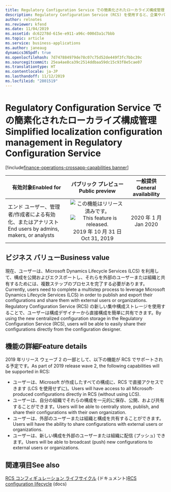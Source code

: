 ```yaml
---
title: Regulatory Configuration Service での簡素化されたローカライズ構成管理
description: Regulatory Configuration Service (RCS) を使用すると、企業やパワー ユーザーは、法的要件の変更によって頻繁に影響を受ける規制レポート、請求書、支払方法、および税規則を構成できます。 これらの構成は、複数のアプリケーションで共有して再利用できます。 これらの構成の保存、処理、および共有を簡素化するために、RCS では新しいタイプのグローバル リポジトリがサポートされます。これを使用して、ユーザーは自分の構成を直接 RCS で一元的に格納および管理できます。
author: relnotes
ms.reviewer: kfend
ms.date: 11/04/2019
ms.assetid: dc62278d-615e-e911-a96c-000d3a1c7bbb
ms.topic: article
ms.service: business-applications
ms.author: janeaug
dynamics365pdf: true
ms.openlocfilehash: 7d747884979de78c07c75d52de449f3fc7bbc39c
ms.sourcegitcommit: 25ea4ae8ca39c2514ddbaa59dc15c93f8e5cae07
ms.translationtype: HT
ms.contentlocale: ja-JP
ms.lasthandoff: 11/12/2019
ms.locfileid: "2801519"
---
```

# <a name="simplified-localization-configuration-management-in-regulatory-configuration-service"></a><span data-ttu-id="967eb-105">Regulatory Configuration Service での簡素化されたローカライズ構成管理</span><span class="sxs-lookup"><span data-stu-id="967eb-105">Simplified localization configuration management in Regulatory Configuration Service</span></span>
[!include[finance-operations-crossapp-capabilities banner](../includes/finance-operations-crossapp-capabilities.md)]

| <span data-ttu-id="967eb-106">有効対象</span><span class="sxs-lookup"><span data-stu-id="967eb-106">Enabled for</span></span>    |  <span data-ttu-id="967eb-107">パブリック プレビュー</span><span class="sxs-lookup"><span data-stu-id="967eb-107">Public preview</span></span> | <span data-ttu-id="967eb-108">一般提供</span><span class="sxs-lookup"><span data-stu-id="967eb-108">General availability</span></span> | 
| ---------- | :----------: |:----------: |
|<span data-ttu-id="967eb-109">エンド ユーザー、管理者/作成者による有効化、またはアナリスト</span><span class="sxs-lookup"><span data-stu-id="967eb-109">End users by admins, makers, or analysts</span></span>|<span data-ttu-id="967eb-110">![この機能はリリース済みです。](/dynamics365-release-plan/media/green-checkmark.png "この機能はリリース済みです。")</span><span class="sxs-lookup"><span data-stu-id="967eb-110">![This feature is released.](/dynamics365-release-plan/media/green-checkmark.png "This feature is released.")</span></span> <span data-ttu-id="967eb-111">2019 年 10 月 31 日</span><span class="sxs-lookup"><span data-stu-id="967eb-111">Oct 31, 2019</span></span>| <span data-ttu-id="967eb-112">2020 年 1 月</span><span class="sxs-lookup"><span data-stu-id="967eb-112">Jan 2020</span></span>|


## <a name="business-value"></a><span data-ttu-id="967eb-113">ビジネス バリュー</span><span class="sxs-lookup"><span data-stu-id="967eb-113">Business value</span></span>
<!-- bv start -->
<span data-ttu-id="967eb-114">現在、ユーザーは、Microsoft Dynamics Lifecycle Services (LCS) を利用して、構成を公開およびエクスポートし、それらを外部のユーザーまたは組織と共有するためには、複数ステップのプロセスを完了する必要があります。</span><span class="sxs-lookup"><span data-stu-id="967eb-114">Currently, users need to complete a multistep process to leverage Microsoft Dynamics Lifecycle Services (LCS) in order to publish and export their configurations and share them with external users or organizations.</span></span> <span data-ttu-id="967eb-115">Regulatory Configuration Service (RCS) の新しい集中構成ストレージを使用することで、ユーザーは構成デザイナーから直接構成を簡単に共有できます。</span><span class="sxs-lookup"><span data-stu-id="967eb-115">By using the new centralized configuration storage in the Regulatory Configuration Service (RCS), users will be able to easily share their configurations directly from the configuration designer.</span></span>
<!-- bv end -->



## <a name="feature-details"></a><span data-ttu-id="967eb-116">機能の詳細</span><span class="sxs-lookup"><span data-stu-id="967eb-116">Feature details</span></span>
<!--feature detail start -->
<span data-ttu-id="967eb-117">2019 年リリース ウェーブ 2 の一部として、以下の機能が RCS でサポートされる予定です。</span><span class="sxs-lookup"><span data-stu-id="967eb-117">As part of 2019 release wave 2, the following capabilities will be supported in RCS:</span></span> 

-  <span data-ttu-id="967eb-118">ユーザーは、Microsoft が作成したすべての構成に、RCS で直接アクセスできます (LCS を使用せずに)。</span><span class="sxs-lookup"><span data-stu-id="967eb-118">Users will have access to all Microsoft-produced configurations directly in RCS (without using LCS).</span></span> 
-  <span data-ttu-id="967eb-119">ユーザーは、自分の組織でそれらの構成を一元的に保存、公開、および共有することができます。</span><span class="sxs-lookup"><span data-stu-id="967eb-119">Users will be able to centrally store, publish, and share their configurations with their own organization.</span></span> 
-  <span data-ttu-id="967eb-120">ユーザーは、外部のユーザーまたは組織と構成を共有することができます。</span><span class="sxs-lookup"><span data-stu-id="967eb-120">Users will have the ability to share configurations with external users or organizations.</span></span> 
-  <span data-ttu-id="967eb-121">ユーザーは、新しい構成を外部のユーザーまたは組織に配信 (プッシュ) できます。</span><span class="sxs-lookup"><span data-stu-id="967eb-121">Users will be able to broadcast (push) new configurations to external users or organizations.</span></span>
<!--feature detail end -->










## <a name="see-also"></a><span data-ttu-id="967eb-122">関連項目</span><span class="sxs-lookup"><span data-stu-id="967eb-122">See also</span></span>

<span data-ttu-id="967eb-123">[RCS コンフィギュレーション ライフサイクル](https://docs.microsoft.com/dynamics365/fin-ops-core/dev-itpro/analytics/rcs-download-configurations?toc=/dynamics365/commerce/toc.json) (ドキュメント)</span><span class="sxs-lookup"><span data-stu-id="967eb-123">[RCS configuration lifecycle](https://docs.microsoft.com/dynamics365/fin-ops-core/dev-itpro/analytics/rcs-download-configurations?toc=/dynamics365/commerce/toc.json) (docs)</span></span>
